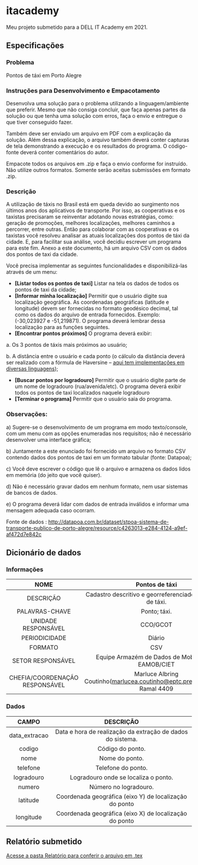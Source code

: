 # itacademy
Meu projeto submetido para a DELL IT Academy em 2021.

## Especificações

### Problema
Pontos de táxi em Porto Alegre

### Instruções para Desenvolvimento e Empacotamento
Desenvolva uma solução para o problema utilizando a linguagem/ambiente que preferir.
Mesmo que não consiga concluir, que faça apenas partes da solução ou que tenha uma
solução com erros, faça o envio e entregue o que tiver conseguido fazer.

Também deve ser enviado um arquivo em PDF com a explicação da solução. Além dessa
explicação, o arquivo também deverá conter capturas de tela demonstrando a execução e
os resultados do programa. O código-fonte deverá conter comentários do autor.

Empacote todos os arquivos em .zip e faça o envio conforme for instruído. Não utilize outros
formatos. Somente serão aceitas submissões em formato .zip.

### Descrição
A utilização de táxis no Brasil está em queda devido ao surgimento nos últimos anos dos
aplicativos de transporte. Por isso, as cooperativas e os taxistas precisaram se reinventar
adotando novas estratégias, como: geração de promoções, melhores localizações,
melhores caminhos a percorrer, entre outras.
Então para colaborar com as cooperativas e os taxistas você resolveu analisar as atuais
localizações dos pontos de táxi da cidade. E, para facilitar sua análise, você decidiu
escrever um programa para este fim.
Anexo a este documento, há um arquivo CSV com os dados dos pontos de taxi da cidade.

Você precisa implementar as seguintes funcionalidades e disponibilizá-las através de um
menu:
* **[Listar todos os pontos de taxi]** Listar na tela os dados de todos os pontos de taxi
da cidade;
* **[Informar minha localização]** Permitir que o usuário digite sua localização
geográfica. As coordenadas geográficas (latitude e longitude) devem ser fornecidas
no formato geodésico decimal, tal como os dados do arquivo de entrada fornecidos.
Exemplo: (-30,023927 e -51,219871). O programa deverá lembrar dessa
localização para as funções seguintes.
* **[Encontrar pontos próximos]** O programa deverá exibir:

a. Os 3 pontos de táxis mais próximos ao usuário;

b. A distância entre o usuário e cada ponto (o cálculo da distância deverá ser
realizado com a fórmula de Haversine – [aqui tem implementações em
diversas linguagens](http://rosettacode.org/wiki/Haversine_formula));

* **[Buscar pontos por logradouro]** Permitir que o usuário digite parte de um nome de
logradouro (rua/avenida/etc). O programa deverá exibir todos os pontos de taxi
localizados naquele logradouro
* **[Terminar o programa]** Permitir que o usuário saia do programa.

### Observações:
a) Sugere-se o desenvolvimento de um programa em modo texto/console, com um
menu com as opções enumeradas nos requisitos; não é necessário
desenvolver uma interface gráfica;

b) Juntamente a este enunciado foi fornecido um arquivo no formato CSV contendo
dados dos pontos de taxi em um formato tabular (fonte: Datapoa);

c) Você deve escrever o código que lê o arquivo e armazena os dados lidos em
memória (do jeito que você quiser).

d) Não é necessário gravar dados em nenhum formato, nem usar sistemas de bancos
de dados.

e) O programa deverá lidar com dados de entrada inválidos e informar uma mensagem
adequada caso ocorram.

Fonte de dados : http://datapoa.com.br/dataset/stpoa-sistema-de-transporte-publico-de-porto-alegre/resource/c4263013-e284-4124-a9ef-af472d7e842c

## Dicionário de dados
### Informações
|              NOME              |                               Pontos de táxi                               |
|:------------------------------:|:--------------------------------------------------------------------------:|
|            DESCRIÇÃO           |         Cadastro descritivo e georreferenciado dos pontos de táxi.         |
|         PALAVRAS-CHAVE         |                                Ponto; táxi.                                |
|       UNIDADE RESPONSÁVEL      |                                  CCO/GCOT                                  |
|          PERIODICIDADE         |                                   Diário                                   |
|             FORMATO            |                                     CSV                                    |
|        SETOR RESPONSÁVEL       |             Equipe Armazém de Dados de Mobilidade – EAMOB/CIET             |
| CHEFIA/COORDENAÇÃO RESPONSÁVEL | Marluce Albring Coutinho(marlucea.coutinho@eptc.prefpoa.com.br) Ramal 4409 |

### Dados
|     CAMPO     |                          DESCRIÇÃO                         |
|:-------------:|:----------------------------------------------------------:|
| data_extracao | Data e hora de realização da extração de dados do sistema. |
|     codigo    |                      Código do ponto.                      |
|      nome     |                       Nome do ponto.                       |
|    telefone   |                     Telefone do ponto.                     |
|   logradouro  |            Logradouro onde se localiza o ponto.            |
|     numero    |                    Número no logradouro.                   |
|    latitude   |   Coordenada geográfica (eixo Y) de localização do ponto   |
|   longitude   |   Coordenada geográfica (eixo X) de localização do ponto   |

## Relatório submetido
[Acesse a pasta Relatório para conferir o arquivo em .tex](relatorio/)

